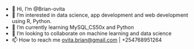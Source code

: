 - 👋 Hi, I’m @Brian-ovita
- 👀 I’m interested in data science, app development and web development using R, Python.
- 🌱 I’m currently learning MySQL,CS50x and Python 
- 💞️ I’m looking to collaborate on machine learning and data science 
- 📫 How to reach me ovita.brian@gmail.com | +254768951264

<!---
Brian-ovita/Brian-ovita is a ✨ special ✨ repository because its `README.md` (this file) appears on your GitHub profile.
You can click the Preview link to take a look at your changes.
--->
